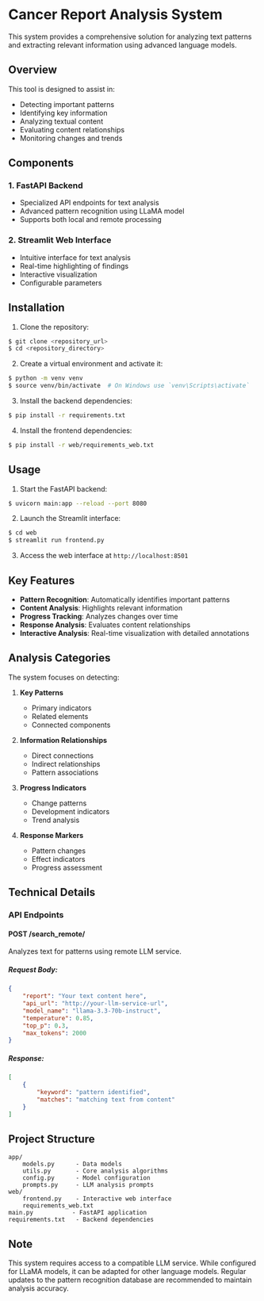 # Cancer Report Analysis System

This system provides a comprehensive solution for analyzing text patterns and extracting relevant information using advanced language models.

## Overview

This tool is designed to assist in:
- Detecting important patterns
- Identifying key information
- Analyzing textual content
- Evaluating content relationships
- Monitoring changes and trends

## Components

### 1. FastAPI Backend
- Specialized API endpoints for text analysis
- Advanced pattern recognition using LLaMA model
- Supports both local and remote processing

### 2. Streamlit Web Interface
- Intuitive interface for text analysis
- Real-time highlighting of findings
- Interactive visualization
- Configurable parameters

## Installation

1. Clone the repository:
```bash
$ git clone <repository_url>
$ cd <repository_directory>
```

2. Create a virtual environment and activate it:
```bash
$ python -m venv venv
$ source venv/bin/activate  # On Windows use `venv\Scripts\activate`
```

3. Install the backend dependencies:
```bash
$ pip install -r requirements.txt
```

4. Install the frontend dependencies:
```bash
$ pip install -r web/requirements_web.txt
```

## Usage

1. Start the FastAPI backend:
```bash
$ uvicorn main:app --reload --port 8080
```

2. Launch the Streamlit interface:
```bash
$ cd web
$ streamlit run frontend.py
```

3. Access the web interface at `http://localhost:8501`

## Key Features

- **Pattern Recognition**: Automatically identifies important patterns
- **Content Analysis**: Highlights relevant information
- **Progress Tracking**: Analyzes changes over time
- **Response Analysis**: Evaluates content relationships
- **Interactive Analysis**: Real-time visualization with detailed annotations

## Analysis Categories

The system focuses on detecting:
1. **Key Patterns**
   - Primary indicators
   - Related elements
   - Connected components

2. **Information Relationships**
   - Direct connections
   - Indirect relationships
   - Pattern associations

3. **Progress Indicators**
   - Change patterns
   - Development indicators
   - Trend analysis

4. **Response Markers**
   - Pattern changes
   - Effect indicators
   - Progress assessment

## Technical Details

### API Endpoints

#### POST /search_remote/
Analyzes text for patterns using remote LLM service.

##### Request Body:
```json
{
    "report": "Your text content here",
    "api_url": "http://your-llm-service-url",
    "model_name": "llama-3.3-70b-instruct",
    "temperature": 0.85,
    "top_p": 0.3,
    "max_tokens": 2000
}
```

##### Response:
```json
[
    {
        "keyword": "pattern identified",
        "matches": "matching text from content"
    }
]
```

## Project Structure
```
app/
    models.py      - Data models
    utils.py       - Core analysis algorithms
    config.py      - Model configuration
    prompts.py     - LLM analysis prompts
web/
    frontend.py    - Interactive web interface
    requirements_web.txt
main.py           - FastAPI application
requirements.txt   - Backend dependencies
```

## Note
This system requires access to a compatible LLM service. While configured for LLaMA models, it can be adapted for other language models. Regular updates to the pattern recognition database are recommended to maintain analysis accuracy.
